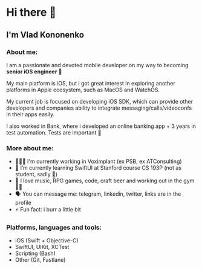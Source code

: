 # Hi there 👋

## I'm Vlad Kononenko

### About me:
I am a passionate and devoted mobile developer on my way to becoming **senior iOS engineer** 🚀 

My main platform is iOS, but i got great interest in exploring another platforms in Apple ecosystem, such as MacOS and WatchOS. 

My current job is focused on developing iOS SDK, which can provide other developers and companies ability to integrate messaging/calls/videoconfs in their apps easily.

I also worked in Bank, where i developed an online banking app + 3 years in test automation. Tests are important 🤖

### More about me:

- 🧑🏻‍💻 I'm currently working in Voximplant (ex PSB, ex ATConsulting)
- 🌱 I’m currently learning SwiftUI at Stanford course CS 193P (not as student, sadly 🥺)
- 🌝 I love music, RPG games, code, craft beer and working out in the gym 💪🏻
- 🗣 You can message me: telegram, linkedin, twitter, links are in the profile 
- ⚡ Fun fact: i burr a little bit

### Platforms, languages and tools:

- iOS (Swift + Objective-C)
- SwiftUI, UIKit, XCTest
- Scripting (Bash)
- Other (Git, Fastlane)
